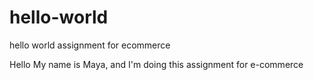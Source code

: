 # hello-world
hello world assignment for ecommerce

Hello
My name is Maya, and I'm doing this assignment for e-commerce

